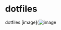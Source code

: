 # dotfiles
dotfiles
[image](![image](https://github.com/pog102/dotfiles/assets/85764555/c5732eb3-b95d-4825-943a-f2cc64f679e3)
